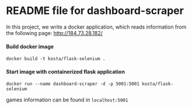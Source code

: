 # README file for dashboard-scraper

In this project, we write a docker application, which reads information 
from the following page: http://184.73.28.182/

#### Build docker image
`docker build -t kosta/flask-selenium .`

#### Start image with containerized flask application
`docker run --name dashboard-scraper -d -p 5001:5001 kosta/flask-selenium`

games information can be found in `localhost:5001`

 
 